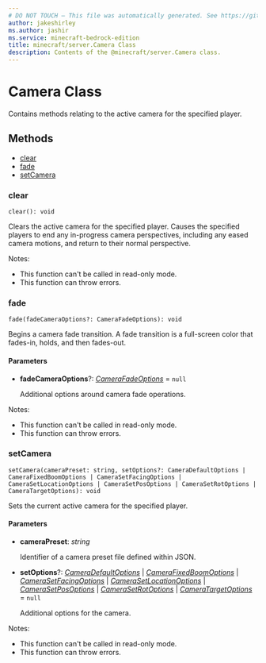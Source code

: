 ```yaml
---
# DO NOT TOUCH — This file was automatically generated. See https://github.com/mojang/minecraftapidocsgenerator to modify descriptions, examples, etc.
author: jakeshirley
ms.author: jashir
ms.service: minecraft-bedrock-edition
title: minecraft/server.Camera Class
description: Contents of the @minecraft/server.Camera class.
---
```

# Camera Class

Contains methods relating to the active camera for the specified player.

## Methods
- [clear](#clear)
- [fade](#fade)
- [setCamera](#setcamera)

### **clear**
`
clear(): void
`

Clears the active camera for the specified player. Causes the specified players to end any in-progress camera perspectives, including any eased camera motions, and return to their normal perspective.
  
Notes:
- This function can't be called in read-only mode.
- This function can throw errors.

### **fade**
`
fade(fadeCameraOptions?: CameraFadeOptions): void
`

Begins a camera fade transition. A fade transition is a full-screen color that fades-in, holds, and then fades-out.

#### **Parameters**
- **fadeCameraOptions**?: [*CameraFadeOptions*](CameraFadeOptions.md) = `null`
  
  Additional options around camera fade operations.
  
Notes:
- This function can't be called in read-only mode.
- This function can throw errors.

### **setCamera**
`
setCamera(cameraPreset: string, setOptions?: CameraDefaultOptions | CameraFixedBoomOptions | CameraSetFacingOptions | CameraSetLocationOptions | CameraSetPosOptions | CameraSetRotOptions | CameraTargetOptions): void
`

Sets the current active camera for the specified player.

#### **Parameters**
- **cameraPreset**: *string*
  
  Identifier of a camera preset file defined within JSON.
- **setOptions**?: [*CameraDefaultOptions*](CameraDefaultOptions.md) | [*CameraFixedBoomOptions*](CameraFixedBoomOptions.md) | [*CameraSetFacingOptions*](CameraSetFacingOptions.md) | [*CameraSetLocationOptions*](CameraSetLocationOptions.md) | [*CameraSetPosOptions*](CameraSetPosOptions.md) | [*CameraSetRotOptions*](CameraSetRotOptions.md) | [*CameraTargetOptions*](CameraTargetOptions.md) = `null`
  
  Additional options for the camera.
  
Notes:
- This function can't be called in read-only mode.
- This function can throw errors.
